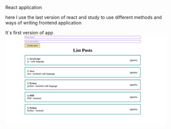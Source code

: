 React application 

here I use the last version of react and study to use 
different methods and ways of writing frontend application

It`s first version of app
![img.png](img.png)